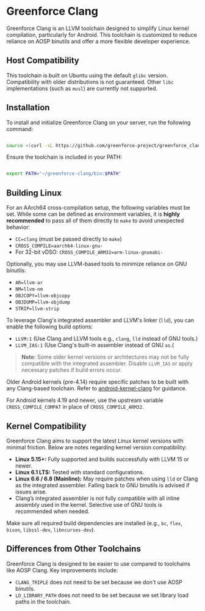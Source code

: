 # Greenforce Clang

Greenforce Clang is an LLVM toolchain designed to simplify Linux kernel compilation, particularly for Android. This toolchain is customized to reduce reliance on AOSP binutils and offer a more flexible developer experience.

## Host Compatibility

This toolchain is built on Ubuntu using the default `glibc` version. Compatibility with older distributions is not guaranteed. Other `libc` implementations (such as `musl`) are currently not supported.

## Installation

To install and initialize Greenforce Clang on your server, run the following command:

```bash

source <(curl -sL https://github.com/greenforce-project/greenforce_clang/raw/refs/heads/main/get_latest_url.sh) && wget "$LATEST_URL_GZ" -O gf.tar.gz && mkdir -p ~/greenforce-clang && tar -xzf gf.tar.gz --strip-components=1 -C ~/greenforce-clang && rm gf.tar.gz

```

Ensure the toolchain is included in your PATH:

```bash

export PATH="~/greenforce-clang/bin:$PATH"

```

## Building Linux

For an AArch64 cross-compilation setup, the following variables must be set. While some can be defined as environment variables, it is **highly recommended** to pass all of them directly to `make` to avoid unexpected behavior:

- `CC=clang` (must be passed directly to `make`)
- `CROSS_COMPILE=aarch64-linux-gnu-`
- For 32-bit vDSO: `CROSS_COMPILE_ARM32=arm-linux-gnueabi-`

Optionally, you may use LLVM-based tools to minimize reliance on GNU binutils:

- `AR=llvm-ar`
- `NM=llvm-nm`
- `OBJCOPY=llvm-objcopy`
- `OBJDUMP=llvm-objdump`
- `STRIP=llvm-strip`

To leverage Clang's integrated assembler and LLVM's linker (`lld`), you can enable the following build options:

- `LLVM:1` (Use Clang and LLVM tools e.g., `clang`, `lld` instead of GNU tools.)
- `LLVM_IAS:1` (Use Clang's built-in assembler instead of GNU `as`.(

>**Note:** Some older kernel versions or architectures may not be fully compatible with the integrated assembler. Disable `LLVM_IAS` or apply necessary patches if build errors occur.

Older Android kernels (pre-4.14) require specific patches to be built with any Clang-based toolchain. Refer to [android-kernel-clang](https://github.com/nathanchance/android-kernel-clang) for guidance.

For Android kernels 4.19 and newer, use the upstream variable `CROSS_COMPILE_COMPAT` in place of `CROSS_COMPILE_ARM32`.

## Kernel Compatibility

Greenforce Clang aims to support the latest Linux kernel versions with minimal friction. Below are notes regarding kernel version compatibility:

- **Linux 5.15+:** Fully supported and builds successfully with LLVM 15 or newer.
- **Linux 6.1 LTS:** Tested with standard configurations.
- **Linux 6.6 / 6.8 (Mainline):** May require patches when using `lld` or Clang as the integrated assembler. Falling back to GNU binutils is advised if issues arise.
- Clang’s integrated assembler is not fully compatible with all inline assembly used in the kernel. Selective use of GNU tools is recommended when needed.

Make sure all required build dependencies are installed (e.g., `bc`, `flex`, `bison`, `libssl-dev`, `libncurses-dev`).

## Differences from Other Toolchains

Greenforce Clang is designed to be easier to use compared to toolchains like AOSP Clang. Key improvements include:

- `CLANG_TRIPLE` does not need to be set because we don't use AOSP binutils.
- `LD_LIBRARY_PATH` does not need to be set because we set library load paths in the toolchain.

